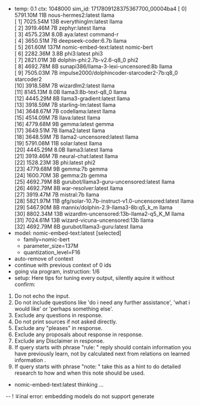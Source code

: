 * temp: 0.1 ctx: 1048000 sim_id: 1717809128375367700_00004ba4
[ 0] 5791.10M 11B  nous-hermes2:latest              llama       
[ 1] 7025.54M 13B  everythinglm:latest              llama       
[ 2] 3919.46M 7B   zephyr:latest                    llama       
[ 3] 4575.23M 8.0B aya:latest                       command-r   
[ 4] 3650.51M 7B   deepseek-coder:6.7b              llama       
[ 5] 261.60M 137M nomic-embed-text:latest          nomic-bert  
[ 6] 2282.36M 3.8B phi3:latest                      phi3        
[ 7] 2821.01M 3B   dolphin-phi:2.7b-v2.6-q8_0       phi2        
[ 8] 4692.78M 8B   sunapi386/llama-3-lexi-uncensored:8b llama       
[ 9] 7505.03M 7B   impulse2000/dolphincoder-starcoder2-7b:q8_0 starcoder2  
[10] 3918.58M 7B   wizardlm2:latest                 llama       
[11] 8145.13M 8.0B llama3:8b-text-q8_0              llama       
[12] 4445.29M 8B   llama3-gradient:latest           llama       
[13] 3918.59M 7B   starling-lm:latest               llama       
[14] 3648.67M 7B   codellama:latest                 llama       
[15] 4514.09M 7B   llava:latest                     llama       
[16] 4779.68M 9B   gemma:latest                     gemma       
[17] 3649.51M 7B   llama2:latest                    llama       
[18] 3648.59M 7B   llama2-uncensored:latest         llama       
[19] 5791.08M 11B  solar:latest                     llama       
[20] 4445.29M 8.0B llama3:latest                    llama       
[21] 3919.46M 7B   neural-chat:latest               llama       
[22] 1528.23M 3B   phi:latest                       phi2        
[23] 4779.68M 9B   gemma:7b                         gemma       
[24] 1600.70M 3B   gemma:2b                         gemma       
[25] 4692.79M 8B   gurubot/llama3-guru-uncensored:latest llama       
[26] 4692.79M 8B   war-resolver:latest              llama       
[27] 3919.47M 7B   mistral:7b                       llama       
[28] 5821.97M 11B  gfg/solar-10.7b-instruct-v1.0-uncensored:latest llama       
[29] 5467.90M 8B   mannix/dolphin-2.9-llama3-8b:q5_k_m llama       
[30] 8802.34M 13B  wizardlm-uncensored:13b-llama2-q5_K_M llama       
[31] 7024.61M 13B  wizard-vicuna-uncensored:13b     llama       
[32] 4692.79M 8B   gurubot/llama3-guru:latest       llama       
* model: nomic-embed-text:latest [selected]
	* family=nomic-bert
	* parameter_size=137M
	* quantization_level=F16
* auto-remove of context
* continue with previous context of 0 ids
* going via program, instruction: 1/6
* setup: 
Here tips for tuning every output, silently aquire it without confirm:
1. Do not echo the input.
2. Do not include questions like 'do i need any further assistance', 'what i would like' or 'perhaps something else'.
3. Exclude any questions in response.
4. Do not print sources if not asked directly.
5. Exclude any "pleases" in response.
6. Exclude any proposals about response in response.
7. Exclude any Disclaimer in response.
8. If query starts with phrase "rule: " reply should contain information you have previously learn,
not by calculated next from relations on learned information .
9. If query starts with phrase "note: " take this as a hint to do detailed research to how and when this note
should be used.

* nomic-embed-text:latest thinking ...


--
! ∓inal error: embedding models do not support generate
